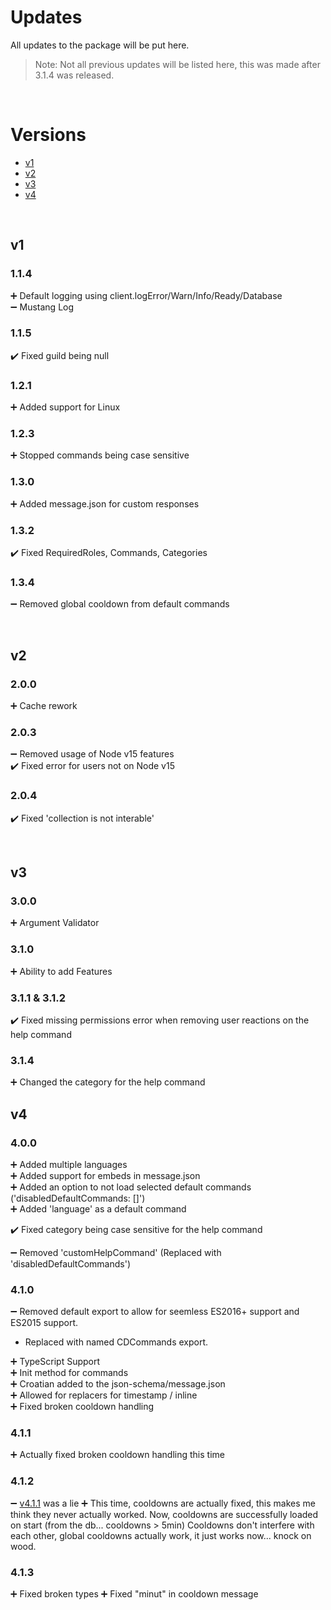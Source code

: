 # Updates

All updates to the package will be put here.

> Note: Not all previous updates will be listed here, this was made after 3.1.4 was released.

<br>

# Versions

- [v1](#v1)
- [v2](#v2)
- [v3](#v3)
- [v4](#v4)

<br>

## v1

### 1.1.4

➕ Default logging using client.logError/Warn/Info/Ready/Database <br>
➖ Mustang Log<br>

### 1.1.5

✔️ Fixed guild being null<br>

### 1.2.1

➕ Added support for Linux<br>

### 1.2.3

➕ Stopped commands being case sensitive<br>

### 1.3.0

➕ Added message.json for custom responses<br>

### 1.3.2

✔️ Fixed RequiredRoles, Commands, Categories<br>

### 1.3.4

➖ Removed global cooldown from default commands<br>

<br>

## v2

### 2.0.0

➕ Cache rework

### 2.0.3

➖ Removed usage of Node v15 features <br>
✔️ Fixed error for users not on Node v15<br>

### 2.0.4

✔️ Fixed 'collection is not interable'<br>

<br>

## v3

### 3.0.0

➕ Argument Validator<br>

### 3.1.0

➕ Ability to add Features<br>

### 3.1.1 & 3.1.2

✔️ Fixed missing permissions error when removing user reactions on the help command<br>

### 3.1.4

➕ Changed the category for the help command<br>

## v4

### 4.0.0

➕ Added multiple languages<br>
➕ Added support for embeds in message.json<br>
➕ Added an option to not load selected default commands ('disabledDefaultCommands: []')<br>
➕ Added 'language' as a default command<br>

✔️ Fixed category being case sensitive for the help command<br>

➖ Removed 'customHelpCommand' (Replaced with 'disabledDefaultCommands')<br>

### 4.1.0

➖ Removed default export to allow for seemless ES2016+ support and ES2015 support.

- Replaced with named CDCommands export.<br>

➕ TypeScript Support<br>
➕ Init method for commands<br>
➕ Croatian added to the json-schema/message.json<br>
➕ Allowed for replacers for timestamp / inline<br>
➕ Fixed broken cooldown handling<br>

### 4.1.1

➕ Actually fixed broken cooldown handling this time<br>

### 4.1.2

➖ [v4.1.1](#4.1.1) was a lie
➕ This time, cooldowns are actually fixed, this makes me think they never actually worked. Now, cooldowns are successfully loaded on start (from the db... cooldowns > 5min) Cooldowns don't interfere with each other, global cooldowns actually work, it just works now... knock on wood.

### 4.1.3

➕ Fixed broken types
➕ Fixed "minut" in cooldown message
